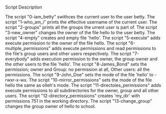 Script Description

The script "0-iam_betty" swithces the current user to the user betty.
The script "1-who_am_i" prints the effective username of the current user.
The script "2-groups" prints all the groups the urrent user is part of.
The script "3-new_owner" changes the owner of the file hello to the user betty.
The script "4-empty" creates and empty file 'hello'.
The script "5-execute" adds execute permission to the owner of the file hello.
The script "6-multiple_permissions" adds execute permissions and read permissions to the file's group users and other users respectively.
The script "7-everybody" adds execution permission to the owner, the group owner and the other users to the file 'hello'.
The script "8-James_Bond" sets the permission; owner and Group: no permission at all, Other users: all the permissions.
The script "9-John_Doe" sets the mode of the file 'hello' to -rwxr-x-wx.
The script "10-mirror_permissions" sets the mode of the file hello the same as olleh's mode.
The script "11-directoies_permissions" adds execute permissions to all subdirectories for the owner, group and all other users.
The script "12-directory_permissions" creates 'my_dir' with permissions 751 in the working directory.
The script "13-change_group" changes the group owner of hello to school.

